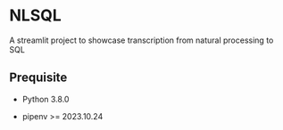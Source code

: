 # NLSQL
A streamlit project to showcase transcription from natural processing to SQL

## Prequisite

- Python 3.8.0

- pipenv >= 2023.10.24